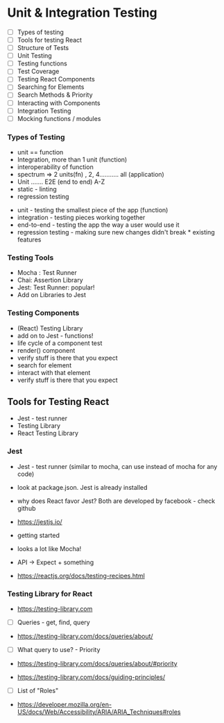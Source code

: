 # Unit & Integration Testing

- [ ] Types of testing
- [ ] Tools for testing React
- [ ] Structure of Tests
- [ ] Unit Testing
- [ ] Testing functions
- [ ] Test Coverage
- [ ] Testing React Components
- [ ] Searching for Elements
- [ ] Search Methods & Priority
- [ ] Interacting with Components
- [ ] Integration Testing
- [ ] Mocking functions / modules

### Types of Testing
 - unit == function
 - Integration, more than 1 unit (function)
 - interoperability of function
 - spectrum => 2 units(fn) , 2, 4........... all (application)
 - Unit ....... E2E (end to end) A-Z
 - static - linting
 - regression testing
 
* unit - testing the smallest piece of the app (function)
* integration - testing pieces working together
* end-to-end - testing the app the way a user would use it
* regression testing - making sure new changes didn't break * existing features

 ### Testing Tools
 - Mocha : Test Runner
 - Chai: Assertion Library
 - Jest:  Test Runner: popular!
 - Add on Libraries to Jest

 ### Testing Components
 - (React) Testing Library
 - add on to Jest - functions!
 - life cycle of a component test
  - render() component
  - verify stuff is there that you expect
  - search for element
  - interact with that element
  - verify stuff is there that you expect




## Tools for Testing React
- Jest - test runner
- Testing Library
- React Testing Library

### Jest

* Jest - test runner (similar to mocha, can use instead of mocha for any code)
 - look at package.json. Jest is already installed
 - why does React favor Jest?  Both are developed  by facebook - check github
 - https://jestjs.io/
 - getting started
 - looks a lot like Mocha!
 - API -> Expect + something

-  https://reactjs.org/docs/testing-recipes.html

### Testing Library for React

- https://testing-library.com

- [ ] Queries - get, find, query
- https://testing-library.com/docs/queries/about/

- [ ] What query to use? - Priority
- https://testing-library.com/docs/queries/about/#priority


- https://testing-library.com/docs/guiding-principles/

- [ ] List of "Roles"
- https://developer.mozilla.org/en-US/docs/Web/Accessibility/ARIA/ARIA_Techniques#roles
